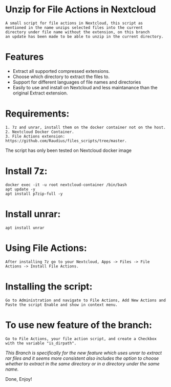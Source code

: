 # Unzip for File Actions in Nextcloud

    A small script for file actions in Nextcloud, this script as
    mentioned in the name unzips selected files into the current 
    directory under file name without the extension, on this branch
    an update has been made to be able to unzip in the current directory.

# Features 
- Extract all supported compressed extensions.
- Choose which directory to extract the files to.
- Support for different languages of file names and directories
- Easily to use and install on Nextcloud and less maintanance than the original Extract extension.

# Requirements:

    1. 7z and unrar, install them on the docker container not on the host.
    2. Nextcloud Docker Container.
    3. File Actions extension: https://github.com/Raudius/files_scripts/tree/master.

The script has only been tested on Nextcloud docker image

# Install 7z:
    docker exec -it -u root nextcloud-container /bin/bash
    apt update -y
    apt install p7zip-full -y

# Install unrar:

    apt install unrar

# Using File Actions:

    After installing 7z go to your Nextcloud, Apps -> Files -> File Actions -> Install File Actions.

# Installing the script:

    Go to Administration and navigate to File Actions, Add New Actions and Paste the script Enable and show in context menu.

# To use new feature of the branch:
    Go to File Actions, your file action script, and create a Checkbox with the variable "is_dirpath".

*This Branch is specifically for the new feature which uses unrar to extract rar files and it seems more consistent also includes the option to choose whether to extract in the same directory or in a directory under the same name.*


Done, Enjoy!

